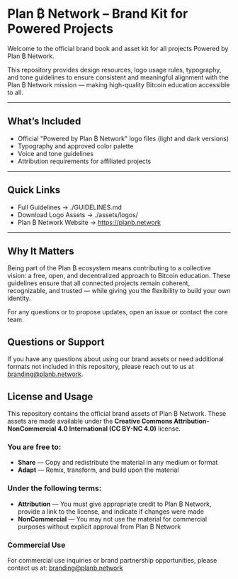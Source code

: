 # Plan ₿ Network – Brand Kit for Powered Projects

Welcome to the official brand book and asset kit for all projects Powered by Plan ₿ Network.

This repository provides design resources, logo usage rules, typography, and tone guidelines to ensure consistent and meaningful alignment with the Plan ₿ Network mission — making high-quality Bitcoin education accessible to all.

---

## What’s Included

- Official "Powered by Plan ₿ Network" logo files (light and dark versions)
- Typography and approved color palette
- Voice and tone guidelines
- Attribution requirements for affiliated projects

---

## Quick Links

- Full Guidelines → ./GUIDELINES.md
- Download Logo Assets → ./assets/logos/
- Plan ₿ Network Website → https://planb.network

---

## Why It Matters

Being part of the Plan ₿ ecosystem means contributing to a collective vision: a free, open, and decentralized approach to Bitcoin education. These guidelines ensure that all connected projects remain coherent, recognizable, and trusted — while giving you the flexibility to build your own identity.

For any questions or to propose updates, open an issue or contact the core team.

## Questions or Support

If you have any questions about using our brand assets or need additional formats not included in this repository, please reach out to us at branding@planb.network.

## License and Usage

This repository contains the official brand assets of Plan ₿ Network. These assets are made available under the **Creative Commons Attribution-NonCommercial 4.0 International (CC BY-NC 4.0)** license.

### You are free to:

- **Share** — Copy and redistribute the material in any medium or format
- **Adapt** — Remix, transform, and build upon the material

### Under the following terms:

- **Attribution** — You must give appropriate credit to Plan ₿ Network, provide a link to the license, and indicate if changes were made
- **NonCommercial** — You may not use the material for commercial purposes without explicit approval from Plan ₿ Network

### Commercial Use

For commercial use inquiries or brand partnership opportunities, please contact us at: branding@planb.network

